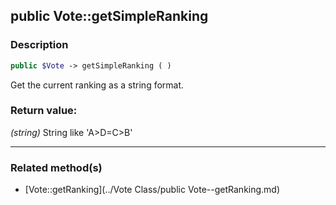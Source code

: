 ## public Vote::getSimpleRanking

### Description    

```php
public $Vote -> getSimpleRanking ( )
```

Get the current ranking as a string format.    


### Return value:   

*(string)* String like 'A>D=C>B'


---------------------------------------

### Related method(s)      

* [Vote::getRanking](../Vote Class/public Vote--getRanking.md)    
